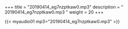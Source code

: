 +++
title = "20190414_eg7nzptkaw0.mp3"
description = " 20190414_eg7nzptkaw0.mp3 "
weight = 20
+++

{{< myaudio01 mp3="20190414_eg7nzptkaw0.mp3" >}}

